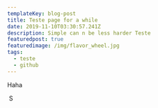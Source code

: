 ```yaml
---
templateKey: blog-post
title: Teste page for a while
date: 2019-11-10T03:30:57.241Z
description: Simple can n be less harder Teste
featuredpost: true
featuredimage: /img/flavor_wheel.jpg
tags:
  - teste
  - github
---
```

  Haha

​
S
